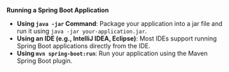 **Running a Spring Boot Application**
- **Using `java -jar` Command**: Package your application into a jar file and run it using `java -jar your-application.jar`.
- **Using an IDE (e.g., IntelliJ IDEA, Eclipse)**: Most IDEs support running Spring Boot applications directly from the IDE.
- **Using `mvn spring-boot:run`**: Run your application using the Maven Spring Boot plugin.
